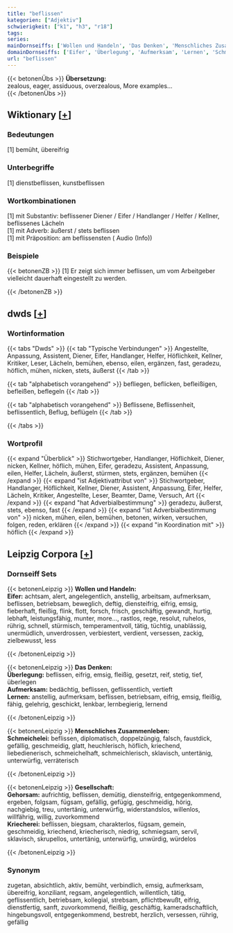```yaml
---
title: "beflissen"
kategorien: ["Adjektiv"]
schwierigkeit: ["k1", "h3", "r18"]
tags:
series:
mainDornseiffs: ['Wollen und Handeln', 'Das Denken', 'Menschliches Zusammenleben', 'Gesellschaft']
domainDornseiffs: ['Eifer', 'Überlegung', 'Aufmerksam', 'Lernen', 'Schmeichelei', 'Gehorsam', 'Kriecherei']
url: "beflissen"
---
```


{{< betonenÜbs >}}
**Übersetzung:**  
zealous, eager, assiduous, overzealous, More examples...  
{{< /betonenÜbs >}}

## Wiktionary [[+](https://de.wiktionary.org/wiki/beflissen)]

### Bedeutungen
[1] bemüht, übereifrig  

### Unterbegriffe
[1] dienstbeflissen, kunstbeflissen  

### Wortkombinationen
[1] mit Substantiv: beflissener Diener / Eifer / Handlanger / Helfer / Kellner, beflissenes Lächeln  
[1] mit Adverb: äußerst / stets beflissen  
[1] mit Präposition: am beflissensten ( Audio (Info))  

### Beispiele
{{< betonenZB >}}
[1] Er zeigt sich immer beflissen, um vom Arbeitgeber vielleicht dauerhaft eingestellt zu werden.  

{{< /betonenZB >}}


## dwds [[+](https://www.dwds.de/wb/beflissen)]

### Wortinformation
{{< tabs "Dwds" >}}
{{< tab "Typische Verbindungen" >}}
Angestellte, Anpassung, Assistent, Diener, Eifer, Handlanger, Helfer, Höflichkeit, Kellner, Kritiker, Leser, Lächeln, bemühen, ebenso, eilen, ergänzen, fast, geradezu, höflich, mühen, nicken, stets, äußerst
{{< /tab >}}

{{< tab "alphabetisch vorangehend" >}}
befliegen, beflicken, befleißigen, befleißen, beflegeln
{{< /tab >}}

{{< tab "alphabetisch vorangehend" >}}
Beflissene, Beflissenheit, beflissentlich, Beflug, beflügeln
{{< /tab >}}

{{< /tabs >}}

### Wortprofil
{{< expand "Überblick" >}} Stichwortgeber, Handlanger, Höflichkeit, Diener, nicken, Kellner, höflich, mühen, Eifer, geradezu, Assistent, Anpassung, eilen, Helfer, Lächeln, äußerst, stürmen, stets, ergänzen, bemühen {{< /expand >}}
{{< expand "ist Adjektivattribut von" >}} Stichwortgeber, Handlanger, Höflichkeit, Kellner, Diener, Assistent, Anpassung, Eifer, Helfer, Lächeln, Kritiker, Angestellte, Leser, Beamter, Dame, Versuch, Art {{< /expand >}}
{{< expand "hat Adverbialbestimmung" >}} geradezu, äußerst, stets, ebenso, fast {{< /expand >}}
{{< expand "ist Adverbialbestimmung von" >}} nicken, mühen, eilen, bemühen, betonen, wirken, versuchen, folgen, reden, erklären {{< /expand >}}
{{< expand "in Koordination mit" >}} höflich {{< /expand >}}

## Leipzig Corpora [[+](https://corpora.uni-leipzig.de/en/res?word=beflissen&corpusId=deu_newscrawl-public_2018)]

### Dornseiff Sets
{{< betonenLeipzig >}}
**Wollen und Handeln:**  
**Eifer:** achtsam, alert, angelegentlich, anstellig, arbeitsam, aufmerksam, beflissen, betriebsam, beweglich, deftig, diensteifrig, eifrig, emsig, fieberhaft, fleißig, flink, flott, forsch, frisch, geschäftig, gewandt, hurtig, lebhaft, leistungsfähig, munter, more..., rastlos, rege, resolut, ruhelos, rührig, schnell, stürmisch, temperamentvoll, tätig, tüchtig, unablässig, unermüdlich, unverdrossen, verbiestert, verdient, versessen, zackig, zielbewusst, less  

{{< /betonenLeipzig >}}


{{< betonenLeipzig >}}
**Das Denken:**  
**Überlegung:** beflissen, eifrig, emsig, fleißig, gesetzt, reif, stetig, tief, überlegen  
**Aufmerksam:** bedächtig, beflissen, geflissentlich, vertieft  
**Lernen:** anstellig, aufmerksam, beflissen, betriebsam, eifrig, emsig, fleißig, fähig, gelehrig, geschickt, lenkbar, lernbegierig, lernend  

{{< /betonenLeipzig >}}


{{< betonenLeipzig >}}
**Menschliches Zusammenleben:**  
**Schmeichelei:** beflissen, diplomatisch, doppelzüngig, falsch, faustdick, gefällig, geschmeidig, glatt, heuchlerisch, höflich, kriechend, liebedienerisch, schmeichelhaft, schmeichlerisch, sklavisch, untertänig, unterwürfig, verräterisch  

{{< /betonenLeipzig >}}


{{< betonenLeipzig >}}
**Gesellschaft:**  
**Gehorsam:** aufrichtig, beflissen, demütig, diensteifrig, entgegenkommend, ergeben, folgsam, fügsam, gefällig, gefügig, geschmeidig, hörig, nachgiebig, treu, untertänig, unterwürfig, widerstandslos, willenlos, willfährig, willig, zuvorkommend  
**Kriecherei:** beflissen, biegsam, charakterlos, fügsam, gemein, geschmeidig, kriechend, kriecherisch, niedrig, schmiegsam, servil, sklavisch, skrupellos, untertänig, unterwürfig, unwürdig, würdelos  

{{< /betonenLeipzig >}}

### Synonym
zugetan, absichtlich, aktiv, bemüht, verbindlich, emsig, aufmerksam, übereifrig, konziliant, regsam, angelegentlich, willentlich, tätig, geflissentlich, betriebsam, kollegial, strebsam, pflichtbewußt, eifrig, dienstfertig, sanft, zuvorkommend, fleißig, geschäftig, kameradschaftlich, hingebungsvoll, entgegenkommend, bestrebt, herzlich, versessen, rührig, gefällig

